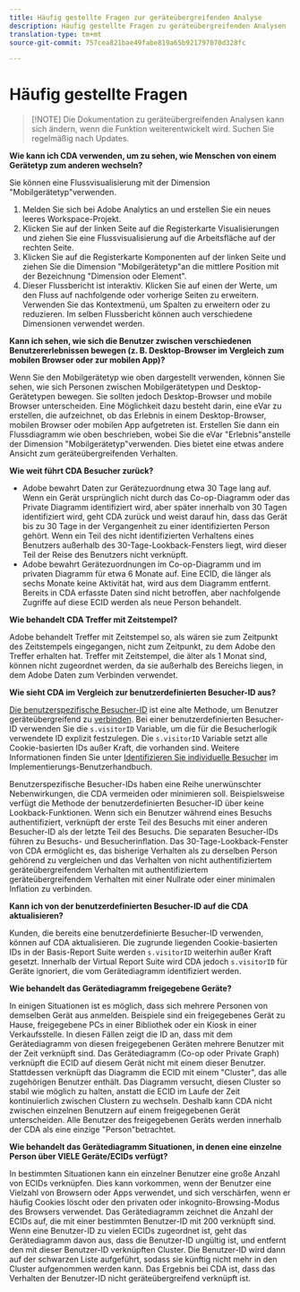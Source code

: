 ```yaml
---
title: Häufig gestellte Fragen zur geräteübergreifenden Analyse
description: Häufig gestellte Fragen zu geräteübergreifenden Analysen
translation-type: tm+mt
source-git-commit: 757cea821bae49fabe819a65b921797070d328fc

---
```



# Häufig gestellte Fragen

> [!NOTE] Die Dokumentation zu geräteübergreifenden Analysen kann sich ändern, wenn die Funktion weiterentwickelt wird. Suchen Sie regelmäßig nach Updates.

**Wie kann ich CDA verwenden, um zu sehen, wie Menschen von einem Gerätetyp zum anderen wechseln?**

Sie können eine Flussvisualisierung mit der Dimension "Mobilgerätetyp"verwenden.

1. Melden Sie sich bei Adobe Analytics an und erstellen Sie ein neues leeres Workspace-Projekt.
2. Klicken Sie auf der linken Seite auf die Registerkarte Visualisierungen und ziehen Sie eine Flussvisualisierung auf die Arbeitsfläche auf der rechten Seite.
3. Klicken Sie auf die Registerkarte Komponenten auf der linken Seite und ziehen Sie die Dimension "Mobilgerätetyp"an die mittlere Position mit der Bezeichnung "Dimension oder Element".
4. Dieser Flussbericht ist interaktiv. Klicken Sie auf einen der Werte, um den Fluss auf nachfolgende oder vorherige Seiten zu erweitern. Verwenden Sie das Kontextmenü, um Spalten zu erweitern oder zu reduzieren. Im selben Flussbericht können auch verschiedene Dimensionen verwendet werden.

**Kann ich sehen, wie sich die Benutzer zwischen verschiedenen Benutzererlebnissen bewegen (z. B. Desktop-Browser im Vergleich zum mobilen Browser oder zur mobilen App)?**

Wenn Sie den Mobilgerätetyp wie oben dargestellt verwenden, können Sie sehen, wie sich Personen zwischen Mobilgerätetypen und Desktop-Gerätetypen bewegen. Sie sollten jedoch Desktop-Browser und mobile Browser unterscheiden. Eine Möglichkeit dazu besteht darin, eine eVar zu erstellen, die aufzeichnet, ob das Erlebnis in einem Desktop-Browser, mobilen Browser oder mobilen App aufgetreten ist. Erstellen Sie dann ein Flussdiagramm wie oben beschrieben, wobei Sie die eVar "Erlebnis"anstelle der Dimension "Mobilgerätetyp"verwenden. Dies bietet eine etwas andere Ansicht zum geräteübergreifenden Verhalten.

**Wie weit führt CDA Besucher zurück?**

* Adobe bewahrt Daten zur Gerätezuordnung etwa 30 Tage lang auf. Wenn ein Gerät ursprünglich nicht durch das Co-op-Diagramm oder das Private Diagramm identifiziert wird, aber später innerhalb von 30 Tagen identifiziert wird, geht CDA zurück und weist darauf hin, dass das Gerät bis zu 30 Tage in der Vergangenheit zu einer identifizierten Person gehört. Wenn ein Teil des nicht identifizierten Verhaltens eines Benutzers außerhalb des 30-Tage-Lookback-Fensters liegt, wird dieser Teil der Reise des Benutzers nicht verknüpft.
* Adobe bewahrt Gerätezuordnungen im Co-op-Diagramm und im privaten Diagramm für etwa 6 Monate auf. Eine ECID, die länger als sechs Monate keine Aktivität hat, wird aus dem Diagramm entfernt. Bereits in CDA erfasste Daten sind nicht betroffen, aber nachfolgende Zugriffe auf diese ECID werden als neue Person behandelt.

**Wie behandelt CDA Treffer mit Zeitstempel?**

Adobe behandelt Treffer mit Zeitstempel so, als wären sie zum Zeitpunkt des Zeitstempels eingegangen, nicht zum Zeitpunkt, zu dem Adobe den Treffer erhalten hat. Treffer mit Zeitstempel, die älter als 1 Monat sind, können nicht zugeordnet werden, da sie außerhalb des Bereichs liegen, in dem Adobe Daten zum Verbinden verwendet.

**Wie sieht CDA im Vergleich zur benutzerdefinierten Besucher-ID aus?**

[Die benutzerspezifische Besucher-ID](/help/implement/js-implementation/c-unique-visitors/visid-custom.md) ist eine alte Methode, um Benutzer geräteübergreifend zu [verbinden](/help/implement/js-implementation/xdevice-visid/xdevice-connecting.md). Bei einer benutzerdefinierten Besucher-ID verwenden Sie die `s.visitorID` Variable, um die für die Besucherlogik verwendete ID explizit festzulegen. Die `s.visitorID` Variable setzt alle Cookie-basierten IDs außer Kraft, die vorhanden sind. Weitere Informationen finden Sie unter [Identifizieren Sie individuelle Besucher](/help/implement/js-implementation/c-unique-visitors/visid-overview.md) im Implementierungs-Benutzerhandbuch.

Benutzerspezifische Besucher-IDs haben eine Reihe unerwünschter Nebenwirkungen, die CDA vermeiden oder minimieren soll. Beispielsweise verfügt die Methode der benutzerdefinierten Besucher-ID über keine Lookback-Funktionen. Wenn sich ein Benutzer während eines Besuchs authentifiziert, verknüpft der erste Teil des Besuchs mit einer anderen Besucher-ID als der letzte Teil des Besuchs. Die separaten Besucher-IDs führen zu Besuchs- und Besucherinflation. Das 30-Tage-Lookback-Fenster von CDA ermöglicht es, das bisherige Verhalten als zu derselben Person gehörend zu vergleichen und das Verhalten von nicht authentifiziertem geräteübergreifendem Verhalten mit authentifiziertem geräteübergreifendem Verhalten mit einer Nullrate oder einer minimalen Inflation zu verbinden.

**Kann ich von der benutzerdefinierten Besucher-ID auf die CDA aktualisieren?**

Kunden, die bereits eine benutzerdefinierte Besucher-ID verwenden, können auf CDA aktualisieren. Die zugrunde liegenden Cookie-basierten IDs in der Basis-Report Suite werden `s.visitorID` weiterhin außer Kraft gesetzt. Innerhalb der Virtual Report Suite wird CDA jedoch `s.visitorID` für Geräte ignoriert, die vom Gerätediagramm identifiziert werden.

**Wie behandelt das Gerätediagramm freigegebene Geräte?**

In einigen Situationen ist es möglich, dass sich mehrere Personen von demselben Gerät aus anmelden. Beispiele sind ein freigegebenes Gerät zu Hause, freigegebene PCs in einer Bibliothek oder ein Kiosk in einer Verkaufsstelle. In diesen Fällen zeigt die ID an, dass mit dem Gerätediagramm von diesen freigegebenen Geräten mehrere Benutzer mit der Zeit verknüpft sind. Das Gerätediagramm (Co-op oder Private Graph) verknüpft die ECID auf diesem Gerät nicht mit einem dieser Benutzer. Stattdessen verknüpft das Diagramm die ECID mit einem "Cluster", das alle zugehörigen Benutzer enthält. Das Diagramm versucht, diesen Cluster so stabil wie möglich zu halten, anstatt die ECID im Laufe der Zeit kontinuierlich zwischen Clustern zu wechseln. Deshalb kann CDA nicht zwischen einzelnen Benutzern auf einem freigegebenen Gerät unterscheiden. Alle Benutzer des freigegebenen Geräts werden innerhalb der CDA als eine einzige "Person"betrachtet.

**Wie behandelt das Gerätediagramm Situationen, in denen eine einzelne Person über VIELE Geräte/ECIDs verfügt?**

In bestimmten Situationen kann ein einzelner Benutzer eine große Anzahl von ECIDs verknüpfen. Dies kann vorkommen, wenn der Benutzer eine Vielzahl von Browsern oder Apps verwendet, und sich verschärfen, wenn er häufig Cookies löscht oder den privaten oder inkognito-Browsing-Modus des Browsers verwendet. Das Gerätediagramm zeichnet die Anzahl der ECIDs auf, die mit einer bestimmten Benutzer-ID mit 200 verknüpft sind. Wenn eine Benutzer-ID zu vielen ECIDs zugeordnet ist, geht das Gerätediagramm davon aus, dass die Benutzer-ID ungültig ist, und entfernt den mit dieser Benutzer-ID verknüpften Cluster. Die Benutzer-ID wird dann auf der schwarzen Liste aufgeführt, sodass sie künftig nicht mehr in den Cluster aufgenommen werden kann. Das Ergebnis bei CDA ist, dass das Verhalten der Benutzer-ID nicht geräteübergreifend verknüpft ist.
